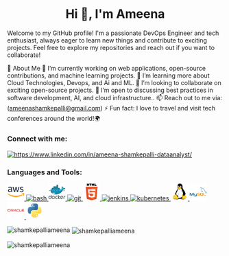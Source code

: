 <h1 align="center">Hi 👋, I'm Ameena</h1> 
Welcome to my GitHub profile! I'm a passionate DevOps Engineer and tech enthusiast, always eager to learn new things and contribute to exciting projects. Feel free to explore my repositories and reach out if you want to collaborate!

🚀 About Me
🔭 I’m currently working on web applications, open-source contributions, and machine learning projects.
🌱 I’m learning more about Cloud Technologies, Devops, and Ai and ML.
👯 I’m looking to collaborate on exciting open-source projects.
🤔 I’m open to discussing best practices in software development, AI, and cloud infrastructure..
📫 Reach out to me via: (ameenashamkepalli@gmail.com)
⚡ Fun fact: I love to travel and visit tech conferences around the world!🌍

<h3 align="left">Connect with me:</h3>
<p align="left">
<a href="https://linkedin.com/in/https://www.linkedin.com/in/ameena-shamkepalli-dataanalyst/" target="blank"><img align="center" src="https://raw.githubusercontent.com/rahuldkjain/github-profile-readme-generator/master/src/images/icons/Social/linked-in-alt.svg" alt="https://www.linkedin.com/in/ameena-shamkepalli-dataanalyst/" height="30" width="40" /></a>
</p>

<h3 align="left">Languages and Tools:</h3>
<p align="left"> <a href="https://aws.amazon.com" target="_blank" rel="noreferrer"> <img src="https://raw.githubusercontent.com/devicons/devicon/master/icons/amazonwebservices/amazonwebservices-original-wordmark.svg" alt="aws" width="40" height="40"/> </a> <a href="https://www.gnu.org/software/bash/" target="_blank" rel="noreferrer"> <img src="https://www.vectorlogo.zone/logos/gnu_bash/gnu_bash-icon.svg" alt="bash" width="40" height="40"/> </a> <a href="https://www.docker.com/" target="_blank" rel="noreferrer"> <img src="https://raw.githubusercontent.com/devicons/devicon/master/icons/docker/docker-original-wordmark.svg" alt="docker" width="40" height="40"/> </a> <a href="https://git-scm.com/" target="_blank" rel="noreferrer"> <img src="https://www.vectorlogo.zone/logos/git-scm/git-scm-icon.svg" alt="git" width="40" height="40"/> </a> <a href="https://www.w3.org/html/" target="_blank" rel="noreferrer"> <img src="https://raw.githubusercontent.com/devicons/devicon/master/icons/html5/html5-original-wordmark.svg" alt="html5" width="40" height="40"/> </a> <a href="https://www.jenkins.io" target="_blank" rel="noreferrer"> <img src="https://www.vectorlogo.zone/logos/jenkins/jenkins-icon.svg" alt="jenkins" width="40" height="40"/> </a> <a href="https://kubernetes.io" target="_blank" rel="noreferrer"> <img src="https://www.vectorlogo.zone/logos/kubernetes/kubernetes-icon.svg" alt="kubernetes" width="40" height="40"/> </a> <a href="https://www.linux.org/" target="_blank" rel="noreferrer"> <img src="https://raw.githubusercontent.com/devicons/devicon/master/icons/linux/linux-original.svg" alt="linux" width="40" height="40"/> </a> <a href="https://www.mysql.com/" target="_blank" rel="noreferrer"> <img src="https://raw.githubusercontent.com/devicons/devicon/master/icons/mysql/mysql-original-wordmark.svg" alt="mysql" width="40" height="40"/> </a> <a href="https://www.oracle.com/" target="_blank" rel="noreferrer"> <img src="https://raw.githubusercontent.com/devicons/devicon/master/icons/oracle/oracle-original.svg" alt="oracle" width="40" height="40"/> </a> <a href="https://www.python.org" target="_blank" rel="noreferrer"> <img src="https://raw.githubusercontent.com/devicons/devicon/master/icons/python/python-original.svg" alt="python" width="40" height="40"/> </a> </p>

<p><img align="left" src="https://github-readme-stats.vercel.app/api/top-langs?username=shamkepalliameena&show_icons=true&locale=en&layout=compact" alt="shamkepalliameena" /></p>

<p>&nbsp;<img align="center" src="https://github-readme-stats.vercel.app/api?username=shamkepalliameena&show_icons=true&locale=en" alt="shamkepalliameena" /></p>

<p><img align="center" src="https://github-readme-streak-stats.herokuapp.com/?user=shamkepalliameena&" alt="shamkepalliameena" /></p>


